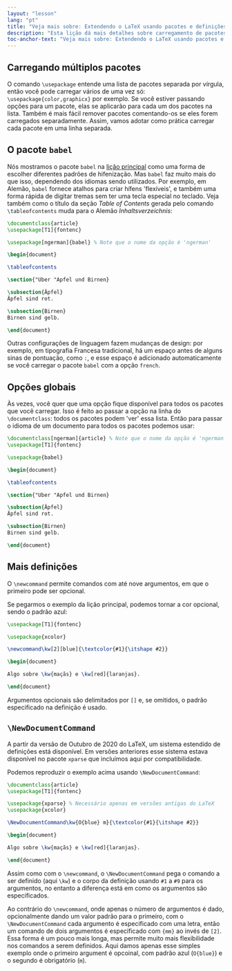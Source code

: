 ```yaml
---
layout: "lesson"
lang: "pt"
title: "Veja mais sobre: Extendendo o LaTeX usando pacotes e definições"
description: "Esta lição dá mais detalhes sobre carregamento de pacotes, apresenta o pacote babel para selecionar o idioma, e dá mais detalhes sobre comandos personalizados."
toc-anchor-text: "Veja mais sobre: Extendendo o LaTeX usando pacotes e definições"
---
```


## Carregando múltiplos pacotes

O comando `\usepackage` entende uma lista de pacotes separada por vírgula, então
você pode carregar vários de uma vez só: `\usepackage{color,graphicx}` por
exemplo.  Se você estiver passando opções para um pacote, elas se aplicarão para
cada um dos pacotes na lista.  Também é mais fácil remover pacotes comentando-os
se eles forem carregados separadamente.  Assim, vamos adotar como prática
carregar cada pacote em uma linha separada.

## O pacote `babel`

Nós mostramos o pacote `babel` na [lição principal](lesson-06) como uma forma
de escolher diferentes padrões de hifenização.  Mas `babel` faz muito mais do
que isso, dependendo dos idiomas sendo utilizados.  Por exemplo, em Alemão,
`babel` fornece atalhos para criar hífens 'flexíveis', e também uma forma rápida
de digitar tremas sem ter uma tecla especial no teclado.  Veja também como o
título da seção _Table of Contents_ gerada pelo comando `\tableofcontents` muda
para o Alemão _Inhaltsverzeichnis_:

```latex
\documentclass{article}
\usepackage[T1]{fontenc}

\usepackage[ngerman]{babel} % Note que o nome da opção é 'ngerman'

\begin{document}

\tableofcontents

\section{"Uber "Apfel und Birnen}

\subsection{Äpfel}
Äpfel sind rot.

\subsection{Birnen}
Birnen sind gelb.

\end{document}
```

Outras configurações de linguagem fazem mudanças de design:  por exemplo, em
tipografia Francesa tradicional, há um espaço antes de alguns sinas de
pontuação, como `:`, e esse espaço é adicionado automaticamente se você carregar
o pacote `babel` com a opção `french`.

## Opções globais

Às vezes, você quer que uma opção fique disponível para todos os pacotes que
você carregar.  Isso é feito ao passar a opção na linha do `\documentclass`:
todos os pacotes podem 'ver' essa lista.  Então para passar o idioma de um
documento para todos os pacotes podemos usar:

```latex
\documentclass[ngerman]{article} % Note que o nome da opção é 'ngerman'
\usepackage[T1]{fontenc}

\usepackage{babel}

\begin{document}

\tableofcontents

\section{"Uber "Apfel und Birnen}

\subsection{Äpfel}
Äpfel sind rot.

\subsection{Birnen}
Birnen sind gelb.

\end{document}
```

## Mais definições

O `\newcommand` permite comandos com até nove argumentos, em que o primeiro pode
ser opcional.

Se pegarmos o exemplo da lição principal, podemos tornar a cor opcional, sendo o
padrão azul:

```latex
\usepackage[T1]{fontenc}

\usepackage{xcolor}

\newcommand\kw[2][blue]{\textcolor{#1}{\itshape #2}}

\begin{document}

Algo sobre \kw{maçãs} e \kw[red]{laranjas}.

\end{document}
```

Argumentos opcionais são delimitados por `[]` e, se omitidos, o padrão
especificado na definição é usado.

## `\NewDocumentCommand`

A partir da versão de Outubro de 2020 do LaTeX, um sistema estendido de
definições está disponível.  Em versões anteriores esse sistema estava
disponível no pacote `xparse` que incluímos aqui por compatibilidade.

Podemos reproduzir o exemplo acima usando `\NewDocumentCommand`:

```latex
\documentclass{article}
\usepackage[T1]{fontenc}

\usepackage{xparse} % Necessário apenas em versões antigas do LaTeX
\usepackage{xcolor}

\NewDocumentCommand\kw{O{blue} m}{\textcolor{#1}{\itshape #2}}

\begin{document}

Algo sobre \kw{maçãs} e \kw[red]{laranjas}.

\end{document}
```

Assim como com o `\newcommand`, o `\NewDocumentCommand` pega o comando a ser
definido (aqui `\kw`) e o corpo da definição usando `#1` a `#9` para os
argumentos, no entanto a diferença está em como os argumentos são especificados.

Ao contrário do `\newcommand`, onde apenas o número de argumentos é dado,
opcionalmente dando um valor padrão para o primeiro, com o `\NewDocumentCommand`
cada argumento é especificado com uma letra, então um comando de dois argumentos
é especificado com `{mm}` ao invés de `[2]`.  Essa forma é um pouco mais longa,
mas permite muito mais flexibilidade nos comandos a serem definidos.  Aqui damos
apenas esse simples exemplo onde o primeiro argument é opcoinal, com padrão azul
(`O{blue}`) e o segundo é obrigatório (`m`).

